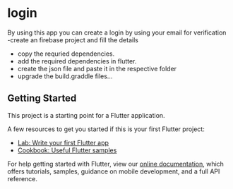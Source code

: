 # login

By using this app you can create a login  by using your email for verification
  -create an firebase project and fill the details
  - copy the requried dependencies.
  - add the required dependencies in flutter.
  - create the json file and paste it in the respective folder
  - upgrade the build.graddle files...

## Getting Started

This project is a starting point for a Flutter application.

A few resources to get you started if this is your first Flutter project:

- [Lab: Write your first Flutter app](https://flutter.dev/docs/get-started/codelab)
- [Cookbook: Useful Flutter samples](https://flutter.dev/docs/cookbook)

For help getting started with Flutter, view our
[online documentation](https://flutter.dev/docs), which offers tutorials,
samples, guidance on mobile development, and a full API reference.
